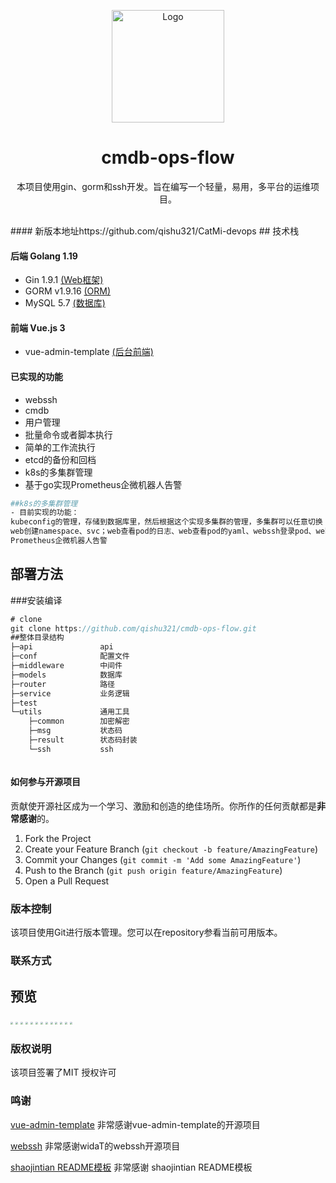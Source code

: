 <p align="center">
  <a href="https://github.com/qishu321/cmdb-ops-flow">
    <img src="https://avatars.githubusercontent.com/u/95009146?s=400&u=0984e6a6a761fa007f6ad459abbb1ee9786424b8&v=4" alt="Logo" width="180" height="180">
  </a>

  <h1 align="center">cmdb-ops-flow</h1>
  <p align="center">
   本项目使用gin、gorm和ssh开发。旨在编写一个轻量，易用，多平台的运维项目。
    <br />
     <br />
  </p>
  #### 新版本地址https://github.com/qishu321/CatMi-devops
## 技术栈 

#### 后端 Golang 1.19

- Gin 1.9.1             [(Web框架)](https://gin-gonic.com/zh-cn/)
- GORM v1.9.16     [(ORM)](https://gorm.io/zh_CN/)
- MySQL 5.7             [(数据库)](https://www.mysql.com/)

#### 前端 Vue.js 3

- vue-admin-template                     [(后台前端)](http://panjiachen.github.io/vue-admin-template)

#### 已实现的功能
- webssh
- cmdb
- 用户管理
- 批量命令或者脚本执行
- 简单的工作流执行
- etcd的备份和回档
- k8s的多集群管理
- 基于go实现Prometheus企微机器人告警
```bash
##k8s的多集群管理
- 目前实现的功能：
kubeconfig的管理，存储到数据库里，然后根据这个实现多集群的管理，多集群可以任意切换
web创建namespace、svc；web查看pod的日志、web查看pod的yaml、webssh登录pod、web获取集群监控汇总详情等
Prometheus企微机器人告警
```

## 部署方法

###安装编译

```go
# clone
git clone https://github.com/qishu321/cmdb-ops-flow.git
##整体目录结构
├─api               api
├─conf              配置文件
├─middleware        中间件
├─models            数据库
├─router            路径
├─service           业务逻辑
├─test
└─utils             通用工具
    ├─common        加密解密
    ├─msg           状态码
    ├─result        状态码封装
    └─ssh           ssh



```


#### 如何参与开源项目

贡献使开源社区成为一个学习、激励和创造的绝佳场所。你所作的任何贡献都是**非常感谢**的。


1. Fork the Project
2. Create your Feature Branch (`git checkout -b feature/AmazingFeature`)
3. Commit your Changes (`git commit -m 'Add some AmazingFeature'`)
4. Push to the Branch (`git push origin feature/AmazingFeature`)
5. Open a Pull Request

### 版本控制

该项目使用Git进行版本管理。您可以在repository参看当前可用版本。

### 联系方式
## 预览
<img src="https://github.com/qishu321/cmdb-ops-flow/blob/main/doc/kube-config.png?raw=true" style="zoom: 25%;" />

<img src="https://github.com/qishu321/cmdb-ops-flow/blob/main/doc/wx-alert.png?raw=true" style="zoom: 25%;" />

<img src="https://github.com/qishu321/cmdb-ops-flow/blob/main/doc/getpodyaml.png?raw=true" style="zoom: 25%;" />

<img src="https://github.com/qishu321/cmdb-ops-flow/blob/main/doc/webssh_pod.png?raw=true" style="zoom: 25%;" />

<img src="https://github.com/qishu321/cmdb-ops-flow/blob/main/doc/pod_log.png?raw=true" style="zoom: 25%;" />

<img src="https://github.com/qishu321/cmdb-ops-flow/blob/main/doc/kube-dashboard.png?raw=true" style="zoom: 25%;" />


<img src="https://github.com/qishu321/cmdb-ops-flow/blob/main/doc/cmdb.png?raw=true" style="zoom: 25%;" />

<img src="https://github.com/qishu321/cmdb-ops-flow/blob/main/doc/etcdrestore.png?raw=true" style="zoom: 25%;" />

<img src="https://github.com/qishu321/cmdb-ops-flow/blob/main/doc/webssh2.png?raw=true" style="zoom:25%;" />

<img src="https://github.com/qishu321/cmdb-ops-flow/blob/main/doc/%E5%91%BD%E4%BB%A4%E6%89%A7%E8%A1%8C.png?raw=true" style="zoom:25%;" />

<img src="https://github.com/qishu321/cmdb-ops-flow/blob/main/doc/%E4%BD%9C%E4%B8%9A%E6%A8%A1%E6%9D%BF.png?raw=true" style="zoom:25%;" />

<img src="https://github.com/qishu321/cmdb-ops-flow/blob/main/doc/%E4%BD%9C%E4%B8%9A%E6%89%A7%E8%A1%8C%E7%BB%93%E6%9E%9C.png?raw=true" style="zoom: 25%;" />

<img src="https://github.com/qishu321/cmdb-ops-flow/blob/main/doc/%E8%84%9A%E6%9C%AC%E5%BA%93.png?raw=true" style="zoom: 25%;" />


### 版权说明

该项目签署了MIT 授权许可

### 鸣谢

[vue-admin-template](http://panjiachen.github.io/vue-admin-template) 非常感谢vue-admin-template的开源项目

[webssh](https://github.com/widaT/webssh)               非常感谢widaT的webssh开源项目

[shaojintian README模板](https://github.com/shaojintian/Best_README_template)  非常感谢 shaojintian README模板

